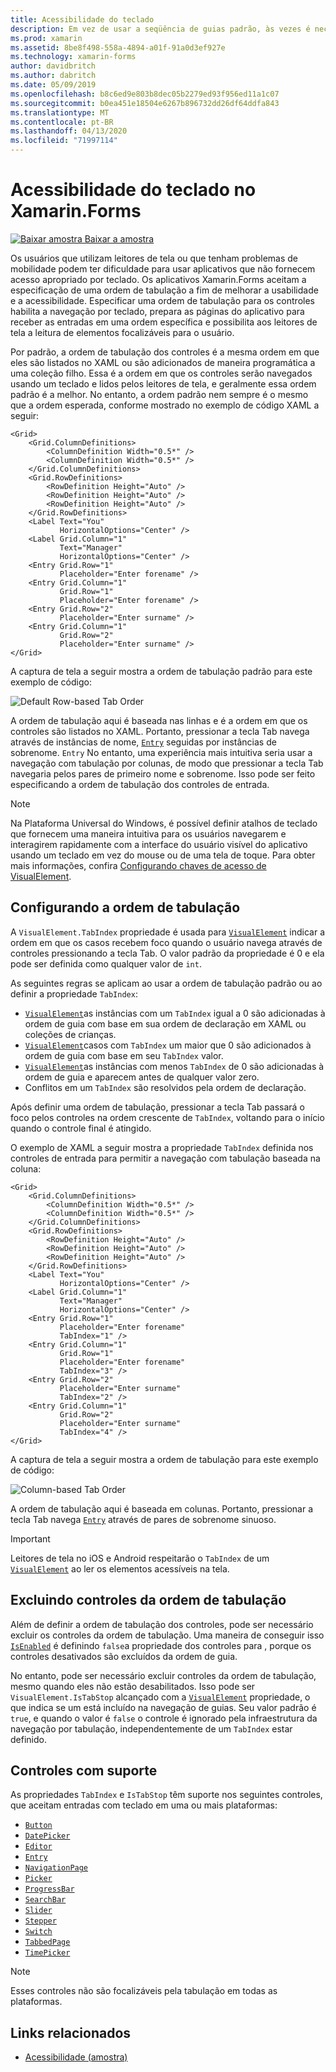 ```yaml
---
title: Acessibilidade do teclado
description: Em vez de usar a seqüência de guias padrão, às vezes é necessário ajustar a acessibilidade de sua ui especificando a seqüência de guias com uma combinação das propriedades TabIndex e IsTabStop.
ms.prod: xamarin
ms.assetid: 8be8f498-558a-4894-a01f-91a0d3ef927e
ms.technology: xamarin-forms
author: davidbritch
ms.author: dabritch
ms.date: 05/09/2019
ms.openlocfilehash: b8c6ed9e803b8dec05b2279ed93f956ed11a1c07
ms.sourcegitcommit: b0ea451e18504e6267b896732dd26df64ddfa843
ms.translationtype: MT
ms.contentlocale: pt-BR
ms.lasthandoff: 04/13/2020
ms.locfileid: "71997114"
---
```

# <a name="keyboard-accessibility-in-xamarinforms"></a>Acessibilidade do teclado no Xamarin.Forms

[![Baixar](~/media/shared/download.png) amostra Baixar a amostra](https://docs.microsoft.com/samples/xamarin/xamarin-forms-samples/userinterface-accessibility)

Os usuários que utilizam leitores de tela ou que tenham problemas de mobilidade podem ter dificuldade para usar aplicativos que não fornecem acesso apropriado por teclado. Os aplicativos Xamarin.Forms aceitam a especificação de uma ordem de tabulação a fim de melhorar a usabilidade e a acessibilidade. Especificar uma ordem de tabulação para os controles habilita a navegação por teclado, prepara as páginas do aplicativo para receber as entradas em uma ordem específica e possibilita aos leitores de tela a leitura de elementos focalizáveis para o usuário.

Por padrão, a ordem de tabulação dos controles é a mesma ordem em que eles são listados no XAML ou são adicionados de maneira programática a uma coleção filho. Essa é a ordem em que os controles serão navegados usando um teclado e lidos pelos leitores de tela, e geralmente essa ordem padrão é a melhor. No entanto, a ordem padrão nem sempre é o mesmo que a ordem esperada, conforme mostrado no exemplo de código XAML a seguir:

```xaml
<Grid>
    <Grid.ColumnDefinitions>
        <ColumnDefinition Width="0.5*" />
        <ColumnDefinition Width="0.5*" />
    </Grid.ColumnDefinitions>
    <Grid.RowDefinitions>
        <RowDefinition Height="Auto" />
        <RowDefinition Height="Auto" />
        <RowDefinition Height="Auto" />
    </Grid.RowDefinitions>
    <Label Text="You"
           HorizontalOptions="Center" />
    <Label Grid.Column="1"
           Text="Manager"
           HorizontalOptions="Center" />
    <Entry Grid.Row="1"
           Placeholder="Enter forename" />
    <Entry Grid.Column="1"
           Grid.Row="1"
           Placeholder="Enter forename" />
    <Entry Grid.Row="2"
           Placeholder="Enter surname" />
    <Entry Grid.Column="1"
           Grid.Row="2"
           Placeholder="Enter surname" />
</Grid>
```

A captura de tela a seguir mostra a ordem de tabulação padrão para este exemplo de código:

![](keyboard-images/default-tab-order.png "Default Row-based Tab Order")

A ordem de tabulação aqui é baseada nas linhas e é a ordem em que os controles são listados no XAML. Portanto, pressionar a tecla Tab navega através de instâncias de nome, [`Entry`](xref:Xamarin.Forms.Entry) seguidas por instâncias de sobrenome. `Entry` No entanto, uma experiência mais intuitiva seria usar a navegação com tabulação por colunas, de modo que pressionar a tecla Tab navegaria pelos pares de primeiro nome e sobrenome. Isso pode ser feito especificando a ordem de tabulação dos controles de entrada.

> [!NOTE]
> Na Plataforma Universal do Windows, é possível definir atalhos de teclado que fornecem uma maneira intuitiva para os usuários navegarem e interagirem rapidamente com a interface do usuário visível do aplicativo usando um teclado em vez do mouse ou de uma tela de toque. Para obter mais informações, confira [Configurando chaves de acesso de VisualElement](~/xamarin-forms/platform/windows/visualelement-access-keys.md).

## <a name="setting-the-tab-order"></a>Configurando a ordem de tabulação

A `VisualElement.TabIndex` propriedade é usada para [`VisualElement`](xref:Xamarin.Forms.VisualElement) indicar a ordem em que os casos recebem foco quando o usuário navega através de controles pressionando a tecla Tab. O valor padrão da propriedade é 0 e ela pode ser definida como qualquer valor de `int`.

As seguintes regras se aplicam ao usar a ordem de tabulação padrão ou ao definir a propriedade `TabIndex`:

- [`VisualElement`](xref:Xamarin.Forms.VisualElement)as instâncias com um `TabIndex` igual a 0 são adicionadas à ordem de guia com base em sua ordem de declaração em XAML ou coleções de crianças.
- [`VisualElement`](xref:Xamarin.Forms.VisualElement)casos com `TabIndex` um maior que 0 são adicionados à ordem de guia com base em seu `TabIndex` valor.
- [`VisualElement`](xref:Xamarin.Forms.VisualElement)as instâncias com menos `TabIndex` de 0 são adicionadas à ordem de guia e aparecem antes de qualquer valor zero.
- Conflitos em um `TabIndex` são resolvidos pela ordem de declaração.

Após definir uma ordem de tabulação, pressionar a tecla Tab passará o foco pelos controles na ordem crescente de `TabIndex`, voltando para o início quando o controle final é atingido.

O exemplo de XAML a seguir mostra a propriedade `TabIndex` definida nos controles de entrada para permitir a navegação com tabulação baseada na coluna:

```xaml
<Grid>
    <Grid.ColumnDefinitions>
        <ColumnDefinition Width="0.5*" />
        <ColumnDefinition Width="0.5*" />
    </Grid.ColumnDefinitions>
    <Grid.RowDefinitions>
        <RowDefinition Height="Auto" />
        <RowDefinition Height="Auto" />
        <RowDefinition Height="Auto" />
    </Grid.RowDefinitions>
    <Label Text="You"
           HorizontalOptions="Center" />
    <Label Grid.Column="1"
           Text="Manager"
           HorizontalOptions="Center" />
    <Entry Grid.Row="1"
           Placeholder="Enter forename"
           TabIndex="1" />
    <Entry Grid.Column="1"
           Grid.Row="1"
           Placeholder="Enter forename"
           TabIndex="3" />
    <Entry Grid.Row="2"
           Placeholder="Enter surname"
           TabIndex="2" />
    <Entry Grid.Column="1"
           Grid.Row="2"
           Placeholder="Enter surname"
           TabIndex="4" />
</Grid>
```

A captura de tela a seguir mostra a ordem de tabulação para este exemplo de código:

![](keyboard-images/correct-tab-order.png "Column-based Tab Order")

A ordem de tabulação aqui é baseada em colunas. Portanto, pressionar a tecla Tab navega [`Entry`](xref:Xamarin.Forms.Entry) através de pares de sobrenome sinuoso.

> [!IMPORTANT]
> Leitores de tela no iOS e Android respeitarão o `TabIndex` de um [`VisualElement`](xref:Xamarin.Forms.VisualElement) ao ler os elementos acessíveis na tela.

## <a name="excluding-controls-from-the-tab-order"></a>Excluindo controles da ordem de tabulação

Além de definir a ordem de tabulação dos controles, pode ser necessário excluir os controles da ordem de tabulação. Uma maneira de conseguir isso [`IsEnabled`](xref:Xamarin.Forms.VisualElement) é definindo `false`a propriedade dos controles para , porque os controles desativados são excluídos da ordem de guia.

No entanto, pode ser necessário excluir controles da ordem de tabulação, mesmo quando eles não estão desabilitados. Isso pode ser `VisualElement.IsTabStop` alcançado com a [`VisualElement`](xref:Xamarin.Forms.VisualElement) propriedade, o que indica se um está incluído na navegação de guias. Seu valor padrão é `true`, e quando o valor é `false` o controle é ignorado pela infraestrutura da navegação por tabulação, independentemente de um `TabIndex` estar definido.

## <a name="supported-controls"></a>Controles com suporte

As propriedades `TabIndex` e `IsTabStop` têm suporte nos seguintes controles, que aceitam entradas com teclado em uma ou mais plataformas:

- [`Button`](xref:Xamarin.Forms.Button)
- [`DatePicker`](xref:Xamarin.Forms.DatePicker)
- [`Editor`](xref:Xamarin.Forms.Editor)
- [`Entry`](xref:Xamarin.Forms.Entry)
- [`NavigationPage`](xref:Xamarin.Forms.NavigationPage)
- [`Picker`](xref:Xamarin.Forms.Picker)
- [`ProgressBar`](xref:Xamarin.Forms.ProgressBar)
- [`SearchBar`](xref:Xamarin.Forms.SearchBar)
- [`Slider`](xref:Xamarin.Forms.Slider)
- [`Stepper`](xref:Xamarin.Forms.Stepper)
- [`Switch`](xref:Xamarin.Forms.Switch)
- [`TabbedPage`](xref:Xamarin.Forms.TabbedPage)
- [`TimePicker`](xref:Xamarin.Forms.TimePicker)

> [!NOTE]
> Esses controles não são focalizáveis pela tabulação em todas as plataformas.

## <a name="related-links"></a>Links relacionados

- [Acessibilidade (amostra)](https://docs.microsoft.com/samples/xamarin/xamarin-forms-samples/userinterface-accessibility)
